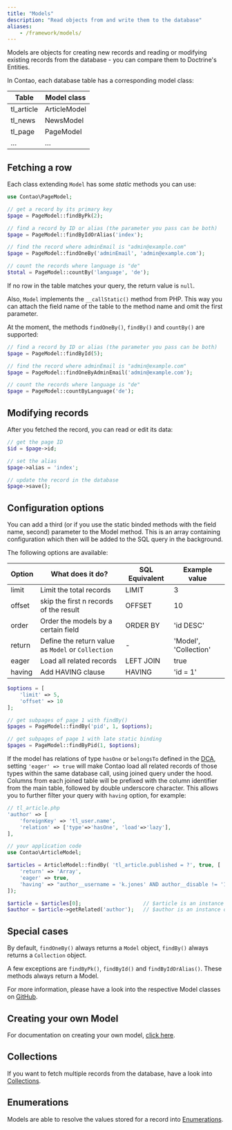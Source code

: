 ```yaml
---
title: "Models"
description: "Read objects from and write them to the database"
aliases:
    - /framework/models/
---
```



Models are objects for creating new records and reading or modifying existing records from the database - you can compare them to Doctrine's Entities.

In Contao, each database table has a corresponding model class:

| Table      | Model class  |
|------------|--------------|
| tl_article | ArticleModel |
| tl_news    | NewsModel    |
| tl_page    | PageModel    |
| …          | …            |


## Fetching a row

Each class extending `Model` has some *static* methods you can use:

```php
use Contao\PageModel;

// get a record by its primary key
$page = PageModel::findByPk(2);

// find a record by ID or alias (the parameter you pass can be both)
$page = PageModel::findByIdOrAlias('index');

// find the record where adminEmail is "admin@example.com"
$page = PageModel::findOneBy('adminEmail', 'admin@example.com');

// count the records where language is "de"
$total = PageModel::countBy('language', 'de');
```

If no row in the table matches your query, the return value is `null`.

Also, `Model` implements the `__callStatic()` method from PHP. This way you can attach the field name of the table to the method name and omit the first parameter.

At the moment, the methods `findOneBy()`, `findBy()` and `countBy()` are supported:

```php
// find a record by ID or alias (the parameter you pass can be both)
$page = PageModel::findById(5);

// find the record where adminEmail is "admin@example.com"
$page = PageModel::findOneByAdminEmail('admin@example.com');

// count the records where language is "de"
$page = PageModel::countByLanguage('de');
```


## Modifying records

After you fetched the record, you can read or edit its data:
```php
// get the page ID
$id = $page->id;

// set the alias
$page->alias = 'index';

// update the record in the database
$page->save();
```

## Configuration options
You can add a third (or if you use the static binded methods with the field name, second) parameter to the Model method.
This is an array containing configuration which then will be added to the SQL query in the background.

The following options are available:

| Option | What does it do?                                   | SQL Equivalent | Example value         |
|--------|----------------------------------------------------|----------------|-----------------------|
| limit  | Limit the total records                            | LIMIT          | 3                     |
| offset | skip the first n records of the result             | OFFSET         | 10                    |
| order  | Order the models by a certain field                | ORDER BY       | 'id DESC'             |
| return | Define the return value as `Model` or `Collection` | -              | 'Model', 'Collection' |
| eager  | Load all related records                           | LEFT JOIN      | true                  |
| having | Add HAVING clause                                  | HAVING         | 'id = 1'              |

```php
$options = [
    'limit' => 5,
    'offset' => 10
];

// get subpages of page 1 with findBy()
$pages = PageModel::findBy('pid', 1, $options);

// get subpages of page 1 with late static binding
$pages = PageModel::findByPid(1, $options);
```

If the model has relations of type `hasOne` or `belongsTo` defined in the [DCA](/framework/dca), setting `'eager' => true`
will make Contao load all related records of those types within the same database call, using joined query under the hood.
Columns from each joined table will be prefixed with the column identifier from the main table, followed by double underscore
character. This allows you to further filter your query with `having` option, for example:

```php
// tl_article.php
'author' => [
    'foreignKey' => 'tl_user.name',
    'relation' => ['type'=>'hasOne', 'load'=>'lazy'],
],

// your application code
use Contao\ArticleModel;

$articles = ArticleModel::findBy( 'tl_article.published = ?', true, [
    'return' => 'Array',
    'eager' => true,
    'having' => "author__username = 'k.jones' AND author__disable != '1'"
]);

$article = $articles[0];                    // $article is an instance of ArticleModel
$author = $article->getRelated('author');   // $author is an instance of UserModel
```

## Special cases

By default, `findOneBy()` always returns a `Model` object, `findBy()` always returns a `Collection` object.

A few exceptions are `findByPk()`, `findById()` and `findByIdOrAlias()`. These methods always return a Model.

For more information, please have a look into the respective Model classes on [GitHub](https://github.com/contao/contao/blob/5.x/core-bundle/contao/models).


## Creating your own Model
For documentation on creating your own model, [click here](customization).

## Collections
If you want to fetch multiple records from the database, have a look into [Collections](collections).

## Enumerations
Models are able to resolve the values stored for a record into [Enumerations](enumerations).
